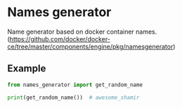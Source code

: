 # Names generator

Name generator based on docker container names. (https://github.com/docker/docker-ce/tree/master/components/engine/pkg/namesgenerator)

## Example

```python
from names_generator import get_random_name

print(get_random_name())  # awesome_shamir
```
